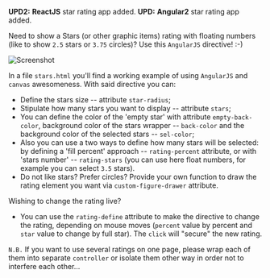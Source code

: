 **UPD2:** **ReactJS** star rating app added.
**UPD:** **Angular2** star rating app added.

Need to show a Stars (or other graphic items) rating with floating numbers (like to show `2.5` stars or `3.75` circles)?
Use this `AngularJS` directive! :-)

![Screenshot](./screenshot.png?raw=true)

In a file `stars.html` you'll find a working example of using `AngularJS` and `canvas` awesomeness. With said directive you can:

* Define the stars size -- attribute `star-radius`;
* Stipulate how many stars you want to display -- attribute `stars`;
* You can define the color of the 'empty star' with attribute `empty-back-color`, background color of the stars wrapper -- `back-color` and the background color of the selected stars -- `sel-color`;
* Also you can use a two ways to define how many stars will be selected: by defining a 'fill percent' approach -- `rating-percent` attribute, or with 'stars number' -- `rating-stars` (you can use here float numbers, for example you can select `3.5` stars).
* Do not like stars? Prefer circles? Provide your own function to draw the rating element you want via `custom-figure-drawer` attribute.

Wishing to change the rating live?

* You can use the `rating-define` attribute to make the directive to change the rating, depending on mouse moves (`percent` value by percent and `star` value to change by full star). The `click` will "secure" the new rating.

`N.B.` If you want to use several ratings on one page, please wrap each of them into separate `controller` or isolate them other way in order not to interfere each other...

